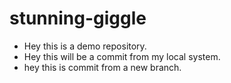 # stunning-giggle

- Hey this is a demo repository.
- Hey this will be a commit from my local system.
- hey this is commit from a new branch.
